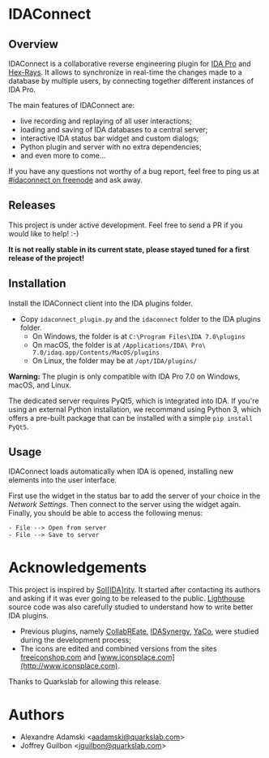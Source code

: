 # IDAConnect

## Overview

IDAConnect is a collaborative reverse engineering plugin for [IDA Pro](https://www.hex-rays.com/products/ida/) and [Hex-Rays](https://www.hex-rays.com/products/decompiler/index.shtml). It allows to synchronize in real-time the changes made to a database by multiple users, by connecting together different instances of IDA Pro.

The main features of IDAConnect are:
* live recording and replaying of all user interactions;
* loading and saving of IDA databases to a central server;
* interactive IDA status bar widget and custom dialogs;
* Python plugin and server with no extra dependencies;
* and even more to come...

If you have any questions not worthy of a bug report, feel free to ping us at [#idaconnect on freenode](https://kiwiirc.com/client/irc.freenode.net/idaconnect) and ask away.

## Releases

This project is under active development. Feel free to send a PR if you would like to help! :-)

**It is not really stable in its current state, please stayed tuned for a first release of the project!**

## Installation

Install the IDAConnect client into the IDA plugins folder.

- Copy `idaconnect_plugin.py` and the `idaconnect` folder to the IDA plugins folder.
    - On Windows, the folder is at `C:\Program Files\IDA 7.0\plugins`
    - On macOS, the folder is at `/Applications/IDA\ Pro\ 7.0/idaq.app/Contents/MacOS/plugins`
    - On Linux, the folder may be at `/opt/IDA/plugins/`

**Warning:** The plugin is only compatible with IDA Pro 7.0 on Windows, macOS, and Linux.

The dedicated server requires PyQt5, which is integrated into IDA. If you're using an external Python installation, we recommand using Python 3, which offers a pre-built package that can be installed with a simple `pip install PyQt5`.

## Usage

IDAConnect loads automatically when IDA is opened, installing new elements into the user interface.

First use the widget in the status bar to add the server of your choice in the *Network Settings*. Then connect to the server using the widget again. Finally, you should be able to access the following menus:

```
- File --> Open from server
- File --> Save to server
```

# Acknowledgements

This project is inspired by [Sol[IDA]rity](https://solidarity.re/). It started after contacting its authors and asking if it was ever going to be released to the public. [Lighthouse](https://github.com/gaasedelen/lighthouse) source code was also carefully studied to understand how to write better IDA plugins.

* Previous plugins, namely [CollabREate](https://github.com/cseagle/collabREate), [IDASynergy](https://github.com/CubicaLabs/IDASynergy), [YaCo](https://github.com/DGA-MI-SSI/YaCo), were studied during the development process;
* The icons are edited and combined versions from the sites [freeiconshop.com](http://freeiconshop.com/) and [www.iconsplace.com](http://www.iconsplace.com).

Thanks to Quarkslab for allowing this release.

# Authors

* Alexandre Adamski <<aadamski@quarkslab.com>>
* Joffrey Guilbon <<jguilbon@quarkslab.com>>
